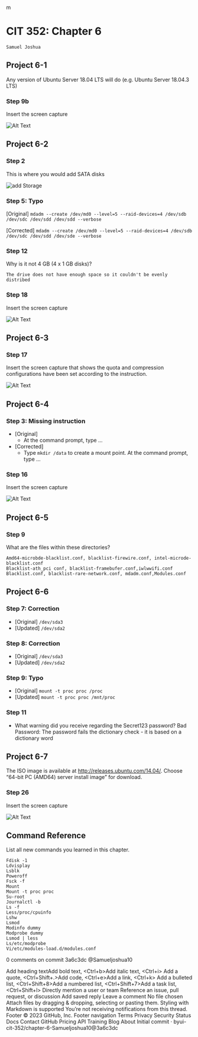 m
# CIT 352: Chapter 6

```
Samuel Joshua
```

## Project 6-1

Any version of Ubuntu Server 18.04 LTS will do (e.g. Ubuntu Server 18.04.3 LTS)

### Step 9b

Insert the screen capture

<!-- TODO -->
![Alt Text](image/codingpics.jpeg)

## Project 6-2

### Step 2

This is where you would add SATA disks

![add Storage](image/pics%202.jpeg)

### Step 5: Typo

[Original] ``mdadm --create /dev/md0 --level=5 --raid-devices=4 /dev/sdb /dev/sdc /dev/sdd /dev/sdd --verbose``

[Corrected] ``mdadm --create /dev/md0 --level=5 --raid-devices=4 /dev/sdb /dev/sdc /dev/sdd /dev/sde --verbose``

### Step 12

Why is it not 4 GB (4 x 1 GB disks)?

<!-- TODO -->
```
The drive does not have enough space so it couldn't be evenly distribed 
```

### Step 18

Insert the screen capture

<!-- TODO -->
![Alt Text](image/pics7.jpeg)

## Project 6-3

### Step 17

Insert the screen capture that shows the quota and compression configurations have been set according to the instruction.
<!-- TODO -->
![Alt Text](image/pics%204.jpeg)
## Project 6-4

### Step 3: Missing instruction

- [Original]
  - At the command prompt, type ...
- [Corrected] 
  - Type `mkdir /data` to create a mount point. At the command prompt, type ...

### Step 16

Insert the screen capture

<!-- TODO -->
![Alt Text](image/pics5.jpeg)

## Project 6-5

### Step 9

What are the files within these directories?

<!-- TODO -->
```
Amd64-microbde-blacklist.conf, blacklist-firewire.conf, intel-microde-blacklist.conf
Blacklist-ath_pci conf, blacklist-framebufer.conf,iwlwwifi.conf
Blacklist.conf, blacklist-rare-network.conf, mdadm.conf,Modules.conf
```

## Project 6-6

### Step 7: Correction

- [Original] `/dev/sda3`
- [Updated] `/dev/sda2`

### Step 8: Correction

- [Original] `/dev/sda3`
- [Updated] `/dev/sda2`

### Step 9: Typo

- [Original] `mount -t proc proc /proc`
- [Updated] `mount -t proc proc /mnt/proc`

### Step 11

- What warning did you receive regarding the Secret123 password?
  Bad Password: The password fails the dictionary check - it is based on a dictionary word  <!-- TODO -->

## Project 6-7

The ISO image is available at http://releases.ubuntu.com/14.04/.
Choose “64-bit PC (AMD64) server install image” for download.

### Step 26

Insert the screen capture

<!-- TODO -->
![Alt Text](image/pic6.jpeg)

## Command Reference

List all new commands you learned in this chapter.

<!-- TODO -->
```
Fdisk -1
Ldvisplay
Lsblk
Poweroff
Fsck -f
Mount
Mount -t proc proc
Su-root
Journalctl -b
Ls -f
Less/proc/cpuinfo
Lshw
Lsmod
Modinfo dummy
Modprobe dummy
Lsmod | less
Ls/etc/modprobe
Vi/etc/modules-load.d/modules.conf
```

0 comments on commit 3a6c3dc
@Samueljoshua10
 
Add heading textAdd bold text, <Ctrl+b>Add italic text, <Ctrl+i>
Add a quote, <Ctrl+Shift+.>Add code, <Ctrl+e>Add a link, <Ctrl+k>
Add a bulleted list, <Ctrl+Shift+8>Add a numbered list, <Ctrl+Shift+7>Add a task list, <Ctrl+Shift+l>
Directly mention a user or team
Reference an issue, pull request, or discussion
Add saved reply
Leave a comment
No file chosen
Attach files by dragging & dropping, selecting or pasting them.
Styling with Markdown is supported
 You’re not receiving notifications from this thread.
Footer
© 2023 GitHub, Inc.
Footer navigation
Terms
Privacy
Security
Status
Docs
Contact GitHub
Pricing
API
Training
Blog
About
Initial commit · byui-cit-352/chapter-6-Samueljoshua10@3a6c3dc
